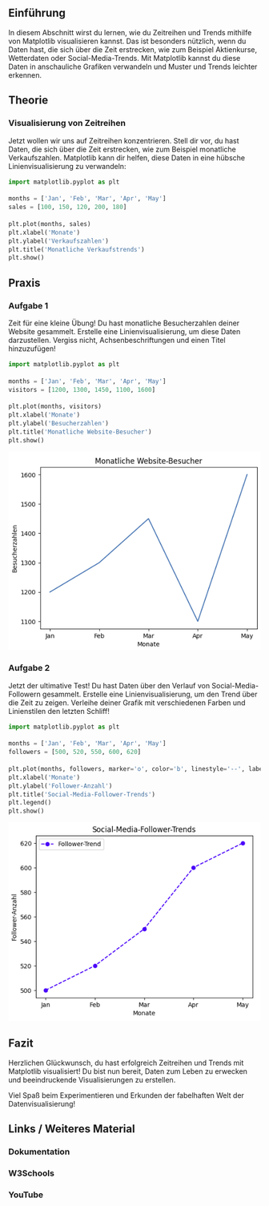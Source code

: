 ## Einführung

In diesem Abschnitt wirst du lernen, wie du Zeitreihen und Trends mithilfe von Matplotlib visualisieren kannst. Das ist besonders nützlich, wenn du Daten hast, die sich über die Zeit erstrecken, wie zum Beispiel Aktienkurse, Wetterdaten oder Social-Media-Trends. Mit Matplotlib kannst du diese Daten in anschauliche Grafiken verwandeln und Muster und Trends leichter erkennen.

## Theorie

### Visualisierung von Zeitreihen

Jetzt wollen wir uns auf Zeitreihen konzentrieren. Stell dir vor, du hast Daten, die sich über die Zeit erstrecken, wie zum Beispiel monatliche Verkaufszahlen. Matplotlib kann dir helfen, diese Daten in eine hübsche Linienvisualisierung zu verwandeln:

```python
import matplotlib.pyplot as plt

months = ['Jan', 'Feb', 'Mar', 'Apr', 'May']
sales = [100, 150, 120, 200, 180]

plt.plot(months, sales)
plt.xlabel('Monate')
plt.ylabel('Verkaufszahlen')
plt.title('Monatliche Verkaufstrends')
plt.show()
```

## Praxis

### Aufgabe 1

Zeit für eine kleine Übung! Du hast monatliche Besucherzahlen deiner Website gesammelt. Erstelle eine Linienvisualisierung, um diese Daten darzustellen. Vergiss nicht, Achsenbeschriftungen und einen Titel hinzuzufügen!

```python
import matplotlib.pyplot as plt

months = ['Jan', 'Feb', 'Mar', 'Apr', 'May']
visitors = [1200, 1300, 1450, 1100, 1600]

plt.plot(months, visitors)
plt.xlabel('Monate')
plt.ylabel('Besucherzahlen')
plt.title('Monatliche Website-Besucher')
plt.show()
```

![](https://github.com/janehlenb/Projektarbeit-ChatGPT-Python/blob/main/Images/Darstellung/Fortgeschrittene_Plot_Techniken/Visualisierung_von_Zeitreihen_und_Trends/ms_aufgabe1.png)

### Aufgabe 2

Jetzt der ultimative Test! Du hast Daten über den Verlauf von Social-Media-Followern gesammelt. Erstelle eine Linienvisualisierung, um den Trend über die Zeit zu zeigen. Verleihe deiner Grafik mit verschiedenen Farben und Linienstilen den letzten Schliff!

```python
import matplotlib.pyplot as plt

months = ['Jan', 'Feb', 'Mar', 'Apr', 'May']
followers = [500, 520, 550, 600, 620]

plt.plot(months, followers, marker='o', color='b', linestyle='--', label='Follower-Trend')
plt.xlabel('Monate')
plt.ylabel('Follower-Anzahl')
plt.title('Social-Media-Follower-Trends')
plt.legend()
plt.show()
```

![](https://github.com/janehlenb/Projektarbeit-ChatGPT-Python/blob/main/Images/Darstellung/Fortgeschrittene_Plot_Techniken/Visualisierung_von_Zeitreihen_und_Trends/ms_aufgabe2.png)

## Fazit
Herzlichen Glückwunsch, du hast erfolgreich Zeitreihen und Trends mit Matplotlib visualisiert! Du bist nun bereit, Daten zum Leben zu erwecken und beeindruckende Visualisierungen zu erstellen.

Viel Spaß beim Experimentieren und Erkunden der fabelhaften Welt der Datenvisualisierung!

## Links / Weiteres Material
### Dokumentation
### W3Schools
### YouTube
